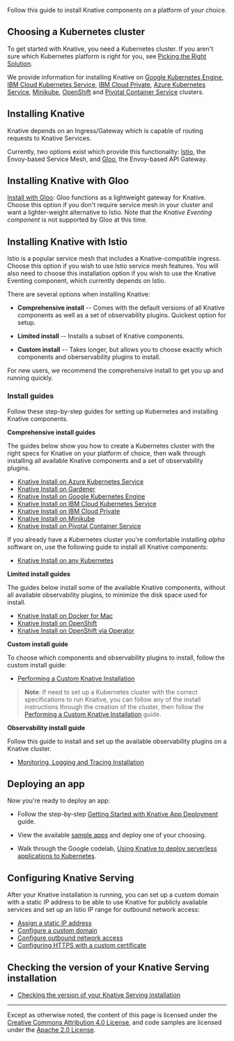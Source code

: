 Follow this guide to install Knative components on a platform of your choice.

## Choosing a Kubernetes cluster

To get started with Knative, you need a Kubernetes cluster. If you aren't sure
which Kubernetes platform is right for you, see
[Picking the Right Solution](https://kubernetes.io/docs/setup/).

We provide information for installing Knative on
[Google Kubernetes Engine](https://cloud.google.com/kubernetes-engine/docs/),
[IBM Cloud Kubernetes Service](https://www.ibm.com/cloud/container-service),
[IBM Cloud Private](https://www.ibm.com/cloud/private),
[Azure Kubernetes Service](https://docs.microsoft.com/en-us/azure/aks/),
[Minikube](https://kubernetes.io/docs/setup/minikube/),
[OpenShift](https://github.com/openshift/origin) and
[Pivotal Container Service](https://pivotal.io/platform/pivotal-container-service)
clusters.

## Installing Knative

Knative depends on an Ingress/Gateway which is capable of routing requests to
Knative Services.

Currently, two options exist which provide this functionality:
[Istio](https://istio.io/), the Envoy-based Service Mesh, and
[Gloo](https://gloo.solo.io/), the Envoy-based API Gateway.

## Installing Knative with Gloo

[Install with Gloo](./Knative-with-Gloo.md): Gloo functions as a lightweight
gateway for Knative. Choose this option if you don't require service mesh in
your cluster and want a lighter-weight alternative to Istio. Note that _the
Knative Eventing component_ is not supported by Gloo at this time.

## Installing Knative with Istio

Istio is a popular service mesh that includes a Knative-compatible ingress.
Choose this option if you wish to use Istio service mesh features. You will also
need to choose this installation option if you wish to use the Knative Eventing
component, which currently depends on Istio.

There are several options when installing Knative:

-   **Comprehensive install** -- Comes with the default versions of all Knative
    components as well as a set of observability plugins. Quickest option for
    setup.

-   **Limited install** -- Installs a subset of Knative components.

-   **Custom install** -- Takes longer, but allows you to choose exactly which
    components and oberservability plugins to install.

For new users, we recommend the comprehensive install to get you up and running
quickly.

### Install guides

Follow these step-by-step guides for setting up Kubernetes and installing
Knative components.

**Comprehensive install guides**

The guides below show you how to create a Kubernetes cluster with the right
specs for Knative on your platform of choice, then walk through installing all
available Knative components and a set of observability plugins.

-   [Knative Install on Azure Kubernetes Service](./Knative-with-AKS.md)
-   [Knative Install on Gardener](./Knative-with-Gardener.md)
-   [Knative Install on Google Kubernetes Engine](./Knative-with-GKE.md)
-   [Knative Install on IBM Cloud Kubernetes Service](./Knative-with-IKS.md)
-   [Knative Install on IBM Cloud Private](./Knative-with-ICP.md)
-   [Knative Install on Minikube](./Knative-with-Minikube.md)
-   [Knative Install on Pivotal Container Service](./Knative-with-PKS.md)

If you already have a Kubernetes cluster you're comfortable installing _alpha_
software on, use the following guide to install all Knative components:

-   [Knative Install on any Kubernetes](./Knative-with-any-k8s.md)

**Limited install guides**

The guides below install some of the available Knative components, without all
available observability plugins, to minimize the disk space used for install.

-   [Knative Install on Docker for Mac](./Knative-with-Docker-for-Mac.md)
-   [Knative Install on OpenShift](./Knative-with-OpenShift.md)
-   [Knative Install on OpenShift via Operator](https://github.com/openshift-cloud-functions/Documentation/blob/master/knative-OCP-4x.md)

**Custom install guide**

To choose which components and observability plugins to install, follow the
custom install guide:

-   [Performing a Custom Knative Installation](./Knative-custom-install.md)

> **Note**: If need to set up a Kubernetes cluster with the correct
> specifications to run Knative, you can follow any of the install instructions
> through the creation of the cluster, then follow the
> [Performing a Custom Knative Installation](./knative-custom-install.md) guide.

**Observability install guide**

Follow this guide to install and set up the available observability plugins on a
Knative cluster.

-   [Monitoring, Logging and Tracing Installation](../serving/installing-logging-metrics-traces.md)

## Deploying an app

Now you're ready to deploy an app:

-   Follow the step-by-step
    [Getting Started with Knative App Deployment](./getting-started-knative-app.md)
    guide.

-   View the available [sample apps](../serving/samples) and deploy one of your
    choosing.

-   Walk through the Google codelab,
    [Using Knative to deploy serverless applications to Kubernetes](https://codelabs.developers.google.com/codelabs/knative-intro/#0).

## Configuring Knative Serving

After your Knative installation is running, you can set up a custom domain with
a static IP address to be able to use Knative for publicly available services
and set up an Istio IP range for outbound network access:

-   [Assign a static IP address](../serving/gke-assigning-static-ip-address.md)
-   [Configure a custom domain](../serving/using-a-custom-domain.md)
-   [Configure outbound network access](../serving/outbound-network-access.md)
-   [Configuring HTTPS with a custom certificate](../serving/using-an-ssl-cert.md)

## Checking the version of your Knative Serving installation

-   [Checking the version of your Knative Serving installation](./check-install-version.md)

---

Except as otherwise noted, the content of this page is licensed under the
[Creative Commons Attribution 4.0 License](https://creativecommons.org/licenses/by/4.0/),
and code samples are licensed under the
[Apache 2.0 License](https://www.apache.org/licenses/LICENSE-2.0).
